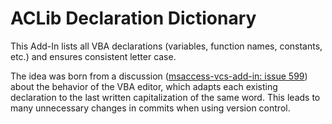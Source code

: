 # ACLib Declaration Dictionary
This Add-In lists all VBA declarations (variables, function names, constants, etc.) and ensures consistent letter case.

The idea was born from a discussion ([msaccess-vcs-add-in: issue 599](https://github.com/joyfullservice/msaccess-vcs-addin/issues/599)) about the behavior of the VBA editor, which adapts each existing declaration to the last written capitalization of the same word. This leads to many unnecessary changes in commits when using version control. 

